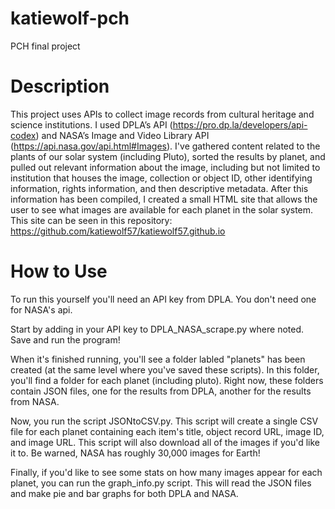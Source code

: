 # katiewolf-pch
PCH final project

# Description
This project uses APIs to collect image records from cultural heritage and science institutions. I used DPLA’s API (https://pro.dp.la/developers/api-codex) and NASA’s Image and Video Library API (https://api.nasa.gov/api.html#Images). I've gathered content related to the plants of our solar system (including Pluto), sorted the results by planet, and pulled out relevant information about the image, including but not limited to institution that houses the image, collection or object ID, other identifying information, rights information, and then descriptive metadata. 
After this information has been compiled, I created a small HTML site that allows the user to see what images are available for each planet in the solar system. This site can be seen in this repository: https://github.com/katiewolf57/katiewolf57.github.io


# How to Use

To run this yourself you'll need an API key from DPLA. You don't need one for NASA's api. 

Start by adding in your API key to DPLA_NASA_scrape.py where noted. 
Save and run the program!

When it's finished running, you'll see a folder labled "planets" has been created (at the same level where you've saved these scripts). In this folder, you'll find a folder for each planet (including pluto). Right now, these folders contain JSON files, one for the results from DPLA, another for the results from NASA. 

Now, you run the script JSONtoCSV.py. This script will create a single CSV file for each planet containing each item's title, object record URL, image ID, and image URL. This script will also download all of the images if you'd like it to. Be warned, NASA has roughly 30,000 images for Earth!  

Finally, if you'd like to see some stats on how many images appear for each planet, you can run the graph_info.py script. This will read the JSON files and make pie and bar graphs for both DPLA and NASA. 
